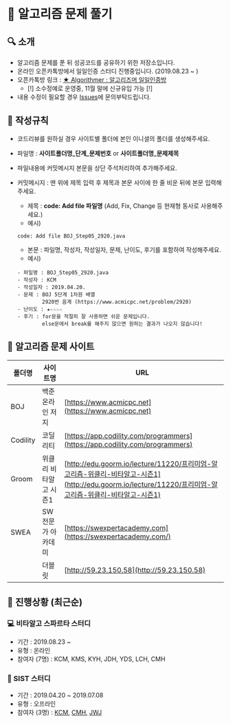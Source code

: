 # :crown: 알고리즘 문제 풀기

## 🔍 소개

- 알고리즘 문제를 푼 뒤 성공코드를 공유하기 위한 저장소입니다.
- 온라인 오픈카톡방에서 일일인증 스터디 진행중입니다. (2019.08.23 ~ )
- 오픈카톡방 링크 : [★ Algorithmer : 알고리즈머 일일인증방](https://open.kakao.com/o/gBu3SdBb)
  - [!] 소수정예로 운영중, 11월 말에 신규유입 가능 [!]
- 내용 수정이 필요할 경우 [Issues](https://github.com/Chanmi-Kim/Algorithm-problem-solving/issues)에 문의부탁드립니다.

## 📝 작성규칙

- 코드리뷰를 원하실 경우 사이트별 폴더에 본인 이니셜의 폴더를 생성해주세요.
- 파일명 : **사이트폴더명_단계_문제번호** or **사이트폴더명_문제제목**
- 파일내용에 커밋메시지 본문을 상단 주석처리하여 추가해주세요.
- 커밋메시지 : 맨 위에 제목 입력 후 제목과 본문 사이에 한 줄 비운 뒤에 본문 입력해주세요.
  - 제목 : **code: Add file 파일명** (Add, Fix, Change 등 현재형 동사로 사용해주세요.)
  - 예시)
   ```git
  code: Add file BOJ_Step05_2920.java
  ```
  - 본문 : 파일명, 작성자, 작성일자, 문제, 난이도, 후기를 포함하여 작성해주세요.
  - 예시)
  
  ```git 
  - 파일명 : BOJ_Step05_2920.java
  - 작성자 : KCM
  - 작성일자 : 2019.04.20.
  - 문제 : BOJ 5단계 1차원 배열
          2920번 음계 (https://www.acmicpc.net/problem/2920)
  - 난이도 : ★☆☆☆☆ 
  - 후기 : for문을 적절히 잘 사용하면 쉬운 문제입니다.
          else문에서 break를 해주지 않으면 원하는 결과가 나오지 않습니다!
  ```
  
  
## 🧭 알고리즘 문제 사이트

| 폴더명   | 사이트명              | URL                                                          |
| -------- | --------------------- | ------------------------------------------------------------ |
| BOJ      | 백준 온라인 저지      | [https://www.acmicpc.net](https://www.acmicpc.net)           |
| Codility | 코딜리티              | [https://app.codility.com/programmers](https://app.codility.com/programmers) |
| Groom    | 위클리 비타알고 시즌1 | [http://edu.goorm.io/lecture/11220/프리미엄-알고리즘-위클리-비타알고-시즌1](http://edu.goorm.io/lecture/11220/프리미엄-알고리즘-위클리-비타알고-시즌1) |
| SWEA     | SW 전문가 아카데미    | [https://swexpertacademy.com](https://swexpertacademy.com/)  |
|          | 더블릿                | [http://59.23.150.58](http://59.23.150.58)                   |


## 📑 진행상황 (최근순)

### 💻 비타알고 스파르타 스터디
- 기간 : 2019.08.23 ~
- 유형 : 온라인
- 참여자 (7명) : KCM, KMS, KYH, JDH, YDS, LCH, CMH

### 🏢 SIST 스터디
- 기간 : 2019.04.20 ~ 2019.07.08
- 유형 : 오프라인
- 참여자 (3명) : [KCM](https://github.com/Chanmi-Kim), [CMH](https://github.com/chans08), [JWJ](https://github.com/woojoovove)

